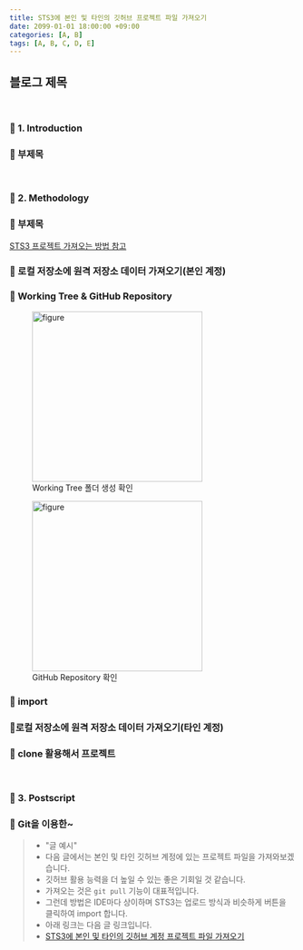 ```yaml
---
title: STS3에 본인 및 타인의 깃허브 프로젝트 파일 가져오기
date: 2099-01-01 18:00:00 +09:00
categories: [A, B]
tags: [A, B, C, D, E]
---
```


<!-- 2099-01-01 글 작성 시작; 2099-01-01 페이지 호출 필요 -->
<h2>블로그 제목</h2>

<br>

### 🔔 1. Introduction
### 📌 부제목

<br>

### 🔔 2. Methodology
### 📌 부제목

<a href="https://all-record.tistory.com/163">STS3 프로젝트 가져오는 방법 참고</a>

### 🎯 로컬 저장소에 원격 저장소 데이터 가져오기(본인 계정)
### 📌 Working Tree & GitHub Repository

<div class="image-container">
    <figure>
        <img src="" class="img" width="300px" alt="figure">
        <figcaption>Working Tree 폴더 생성 확인</figcaption>
    </figure>
    <figure>
        <img src="" class="img" width="300px" alt="figure">
        <figcaption>GitHub Repository 확인</figcaption>
    </figure>
</div>

### 📌 import

### 🎯로컬 저장소에 원격 저장소 데이터 가져오기(타인 계정)
### 📌 clone 활용해서 프로젝트

<br>

### 🔔 3. Postscript
### 📌 Git을 이용한~
> - "글 예시"
> - 다음 글에서는 본인 및 타인 깃허브 계정에 있는 프로젝트 파일을 가져와보겠습니다.
> - 깃허브 활용 능력을 더 높일 수 있는 좋은 기회일 것 같습니다.
> - 가져오는 것은 ```git pull``` 기능이 대표적입니다.
> - 그런데 방법은 IDE마다 상이하며 STS3는 업로드 방식과 비슷하게 버튼을 클릭하여 import 합니다.
> - 아래 링크는 다음 글 링크입니다.
> - <a href="https://kim-src.github.io/categories/ide-integration/">STS3에 본인 및 타인의 깃허브 계정 프로젝트 파일 가져오기</a>

<br>
<br>
<br>
